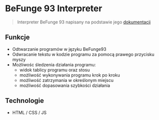 # BeFunge 93 Interpreter
> Interpreter BeFunge 93 napisany na podstawie jego [dokumentacji](https://github.com/catseye/Befunge-93/blob/master/doc/Befunge-93.markdown)

## Funkcje
* Odtwarzanie programów w języku BeFunge93
* Odwracanie tekstu w kodzie programu za pomocą prawego przycisku myszy
* Możliwośc śledzenia działania programu: 
  * widok tablicy programu oraz stosu
  * możliwość wykonywania programu krok po kroku
  * możliwość zatrzymania w określonym miejscu
  * możliwość dopasowania szybkości działania

## Technologie
* HTML / CSS / JS

